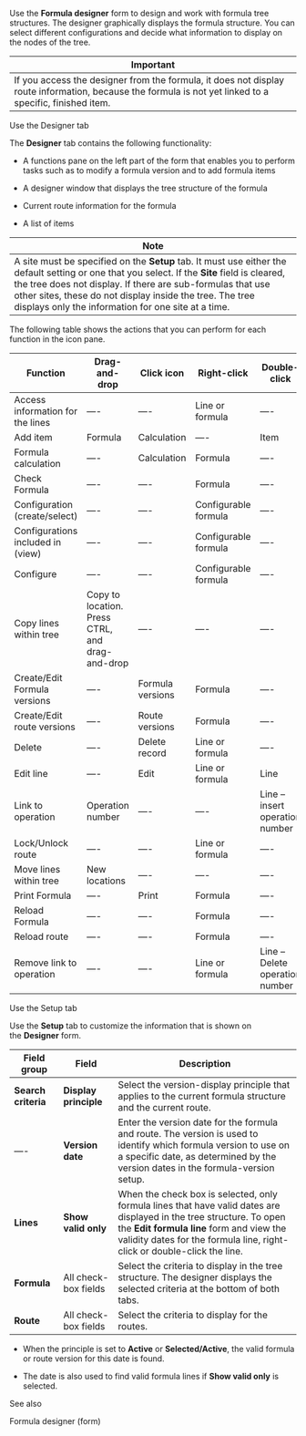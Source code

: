 Use the **Formula designer** form to design and work with formula tree
structures. The designer graphically displays the formula structure. You can
select different configurations and decide what information to display on the
nodes of the tree.

| **Important**                                                                                                                                           |
|---------------------------------------------------------------------------------------------------------------------------------------------------------|
| If you access the designer from the formula, it does not display route information, because the formula is not yet linked to a specific, finished item. |

  
Use the Designer tab

The **Designer** tab contains the following functionality:

-   A functions pane on the left part of the form that enables you to perform
    tasks such as to modify a formula version and to add formula items

-   A designer window that displays the tree structure of the formula

-   Current route information for the formula

-   A list of items

| **Note**                                                                                                                                                                                                                                                                                                                        |
|---------------------------------------------------------------------------------------------------------------------------------------------------------------------------------------------------------------------------------------------------------------------------------------------------------------------------------|
| A site must be specified on the **Setup** tab. It must use either the default setting or one that you select. If the **Site** field is cleared, the tree does not display. If there are sub-formulas that use other sites, these do not display inside the tree. The tree displays only the information for one site at a time. |

The following table shows the actions that you can perform for each function in
the icon pane.

| **Function**                      | **Drag-and-drop**                               | **Click icon**   | **Right-click**      | **Double-click**               |
|-----------------------------------|-------------------------------------------------|------------------|----------------------|--------------------------------|
| Access information for the lines  | —-                                              | —-               | Line or formula      | —-                             |
| Add item                          | Formula                                         | Calculation      | —-                   | Item                           |
| Formula calculation               | —-                                              | Calculation      | Formula              | —-                             |
| Check Formula                     | —-                                              | —-               | Formula              | —-                             |
| Configuration (create/select)     | —-                                              | —-               | Configurable formula | —-                             |
| Configurations included in (view) | —-                                              | —-               | Configurable formula | —-                             |
| Configure                         | —-                                              | —-               | Configurable formula | —-                             |
| Copy lines within tree            | Copy to location. Press CTRL, and drag-and-drop | —-               | —-                   | —-                             |
| Create/Edit Formula versions      | —-                                              | Formula versions | Formula              | —-                             |
| Create/Edit route versions        | —-                                              | Route versions   | Formula              | —-                             |
| Delete                            | —-                                              | Delete record    | Line or formula      | —-                             |
| Edit line                         | —-                                              | Edit             | Line or formula      | Line                           |
| Link to operation                 | Operation number                                | —-               | —-                   | Line – insert operation number |
| Lock/Unlock route                 | —-                                              | —-               | Line or formula      | —-                             |
| Move lines within tree            | New locations                                   | —-               | —-                   | —-                             |
| Print Formula                     | —-                                              | Print            | Formula              | —-                             |
| Reload Formula                    | —-                                              | —-               | Formula              | —-                             |
| Reload route                      | —-                                              | —-               | Formula              | —-                             |
| Remove link to operation          | —-                                              | —-               | Line or formula      | Line – Delete operation number |

  
Use the Setup tab

Use the **Setup** tab to customize the information that is shown on
the **Designer** form.

| **Field group**     | **Field**             | **Description**                                                                                                                                                                                                                              |
|---------------------|-----------------------|----------------------------------------------------------------------------------------------------------------------------------------------------------------------------------------------------------------------------------------------|
| **Search criteria** | **Display principle** | Select the version-display principle that applies to the current formula structure and the current route.                                                                                                                                    |
| —-                  | **Version date**      | Enter the version date for the formula and route. The version is used to identify which formula version to use on a specific date, as determined by the version dates in the formula-version setup.                                          |
| **Lines**           | **Show valid only**   | When the check box is selected, only formula lines that have valid dates are displayed in the tree structure. To open the **Edit formula line** form and view the validity dates for the formula line, right-click or double-click the line. |
| **Formula**         | All check-box fields  | Select the criteria to display in the tree structure. The designer displays the selected criteria at the bottom of both tabs.                                                                                                                |
| **Route**           | All check-box fields  | Select the criteria to display for the routes.                                                                                                                                                                                               |

-   When the principle is set to **Active** or **Selected/Active**, the valid
    formula or route version for this date is found.

-   The date is also used to find valid formula lines if **Show valid only** is
    selected.

  
See also

Formula designer (form)
